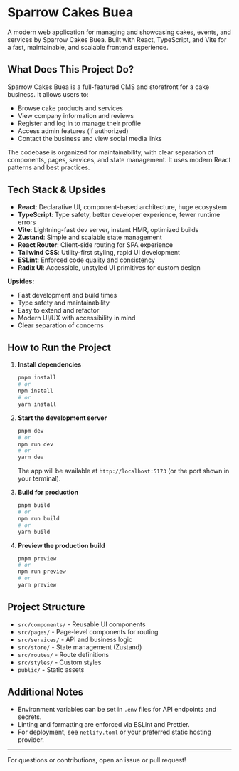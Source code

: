 # Sparrow Cakes Buea

A modern web application for managing and showcasing cakes, events, and services by Sparrow Cakes Buea. Built with React, TypeScript, and Vite for a fast, maintainable, and scalable frontend experience.

## What Does This Project Do?

Sparrow Cakes Buea is a full-featured CMS and storefront for a cake business. It allows users to:

- Browse cake products and services
- View company information and reviews
- Register and log in to manage their profile
- Access admin features (if authorized)
- Contact the business and view social media links

The codebase is organized for maintainability, with clear separation of components, pages, services, and state management. It uses modern React patterns and best practices.

## Tech Stack & Upsides

- **React**: Declarative UI, component-based architecture, huge ecosystem
- **TypeScript**: Type safety, better developer experience, fewer runtime errors
- **Vite**: Lightning-fast dev server, instant HMR, optimized builds
- **Zustand**: Simple and scalable state management
- **React Router**: Client-side routing for SPA experience
- **Tailwind CSS**: Utility-first styling, rapid UI development
- **ESLint**: Enforced code quality and consistency
- **Radix UI**: Accessible, unstyled UI primitives for custom design

**Upsides:**

- Fast development and build times
- Type safety and maintainability
- Easy to extend and refactor
- Modern UI/UX with accessibility in mind
- Clear separation of concerns

## How to Run the Project

1. **Install dependencies**

   ```bash
   pnpm install
   # or
   npm install
   # or
   yarn install
   ```

2. **Start the development server**

   ```bash
   pnpm dev
   # or
   npm run dev
   # or
   yarn dev
   ```

   The app will be available at `http://localhost:5173` (or the port shown in your terminal).

3. **Build for production**

   ```bash
   pnpm build
   # or
   npm run build
   # or
   yarn build
   ```

4. **Preview the production build**

   ```bash
   pnpm preview
   # or
   npm run preview
   # or
   yarn preview
   ```

## Project Structure

- `src/components/` - Reusable UI components
- `src/pages/` - Page-level components for routing
- `src/services/` - API and business logic
- `src/store/` - State management (Zustand)
- `src/routes/` - Route definitions
- `src/styles/` - Custom styles
- `public/` - Static assets

## Additional Notes

- Environment variables can be set in `.env` files for API endpoints and secrets.
- Linting and formatting are enforced via ESLint and Prettier.
- For deployment, see `netlify.toml` or your preferred static hosting provider.

---

For questions or contributions, open an issue or pull request!
